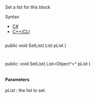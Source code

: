 Set a list for this block

Syntax

* [C#](#i-syntax-CS)
* [C++/CLI](#i-syntax-CPP2005)

```
```
public void SetList( 
   List<object> pList
)
```
```

```
```
public:
void SetList( 
   List<Object^>^ pList
)
```
```

#### Parameters

*pList*
:   the list to set.

